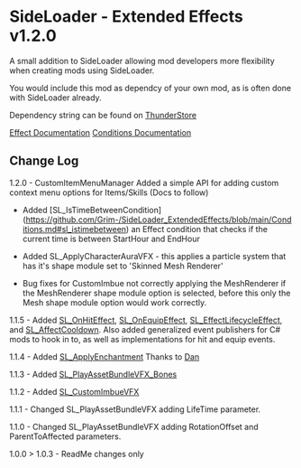 # SideLoader - Extended Effects v1.2.0

A small addition to SideLoader allowing mod developers more flexibility when creating mods using SideLoader.

You would include this mod as dependcy of your own mod, as is often done with SideLoader already. 

Dependency string can be found on [ThunderStore](https://outward.thunderstore.io/package/SLExtendedEffects/SideLoader_ExtendedEffects/)

[Effect Documentation](https://github.com/Grim-/SideLoader_ExtendedEffects/blob/main/Documentation.md)
[Conditions Documentation](https://github.com/Grim-/SideLoader_ExtendedEffects/blob/main/Conditions.md)

## Change Log

1.2.0 - CustomItemMenuManager
Added a simple API for adding custom context menu options for Items/Skills (Docs to follow) 

- Added [SL_IsTimeBetweenCondition]
(https://github.com/Grim-/SideLoader_ExtendedEffects/blob/main/Conditions.md#sl_istimebetween) an Effect condition that checks if the current time is between StartHour and EndHour

- Added SL_ApplyCharacterAuraVFX - this applies a particle system that has it's shape module set to 'Skinned Mesh Renderer'

- Bug fixes for CustomImbue not correctly applying the MeshRenderer if the MeshRenderer shape module option is selected, before this only the Mesh shape module option would work correctly.


1.1.5 - Added [SL_OnHitEffect](https://github.com/Grim-/SideLoader_ExtendedEffects/blob/main/XML/SL_OnHitEffect.xml), [SL_OnEquipEffect](https://github.com/Grim-/SideLoader_ExtendedEffects/blob/main/XML/SL_OnEquipEffect.xml), [SL_EffectLifecycleEffect](https://github.com/Grim-/SideLoader_ExtendedEffects/blob/main/XML/SL_EffectLifecycleEffect.xml), and [SL_AffectCooldown](https://github.com/Grim-/SideLoader_ExtendedEffects/blob/main/XML/SL_AffectCooldown.xml). Also added generalized event publishers for C# mods to hook in to, as well as implementations for hit and equip events.

1.1.4 - Added [SL_ApplyEnchantment](https://github.com/Grim-/SideLoader_ExtendedEffects/blob/main/XML/SL_ApplyEnchantment.xml) Thanks to [Dan](https://github.com/dansze)

1.1.3 - Added [SL_PlayAssetBundleVFX_Bones](https://github.com/Grim-/SideLoader_ExtendedEffects/blob/main/Documentation.md#sl_playassetbundlevfx_bones)

1.1.2 - Added [SL_CustomImbueVFX](https://github.com/Grim-/SideLoader_ExtendedEffects/blob/main/Documentation.md#sl_customimbuevfx)

1.1.1 - Changed SL_PlayAssetBundleVFX adding LifeTime parameter.

1.1.0 - Changed SL_PlayAssetBundleVFX adding RotationOffset and ParentToAffected parameters.

1.0.0 > 1.0.3 - ReadMe changes only
